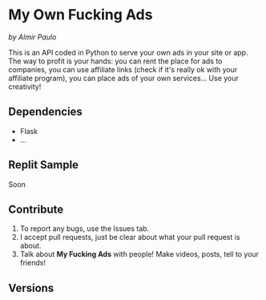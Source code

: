 # My Own Fucking Ads
*by Almir Paulo*

This is an API coded in Python to serve your own ads in your site or app. The way to profit is your hands: you can rent the place for ads to companies, you can use affiliate links (check if it's really ok with your affiliate program), you can place ads of your own services... Use your creativity!

## Dependencies
- Flask
- ...

## Replit Sample
Soon

## Contribute
1. To report any bugs, use the Issues tab.
2. I accept pull requests, just be clear about what your pull request is about.
3. Talk about **My Fucking Ads** with people! Make videos, posts, tell to your friends!

## Versions
